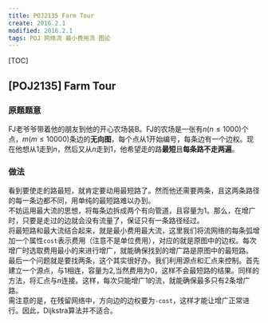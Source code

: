 ```yaml
---
title: POJ2135 Farm Tour
create: 2016.2.1
modified: 2016.2.1
tags: POJ 网络流 最小费用流 图论
---
```

[TOC]

## [POJ2135] Farm Tour
### 原题题意
FJ老爷爷带着他的朋友到他的开心农场装B。FJ的农场是一张有$n(n\le1000)$个点，$m(m\le10000)$条边的**无向图**，每个点从$1$开始编号，每条边有一个边权。现在他想从$1$走到$n$，然后又从$n$走到$1$，他希望走的路**最短**且**每条路不走两遍**。

### 做法
看到要使走的路最短，就肯定要动用最短路了。然而他还需要两条，且这两条路径的每一条边都不同，用单纯的最短路难以办到。  
不妨运用最大流的思想，将每条边拆成两个有向管道，且容量为1。那么，在增广时，只要是走过的边就会没有流量了，保证只有一条路径经过。  
将最短路和最大流结合起来，就是最小费用最大流，这里我们将流网络的每条弧增加一个属性`cost`表示费用（注意不是单位费用），对应的就是原图中的边权。每次增广时选取费用最小的来进行增广，就能确保找到的增广路是原图中的最短路。  
最后一个问题就是要找两条，这个其实很好办。我们利用源点和汇点来控制。首先建立一个源点，与$1$相连，容量为2,当然费用为0，这样不会最短路的结果。同样的方法，将汇点与$n$连接。这样，每次只能增广1的流，就能确保最多只有2条增广路。  
需注意的是，在残留网络中，方向边的边权要为`-cost`，这样才能让增广正常进行。因此，Dijkstra算法并不适合。
